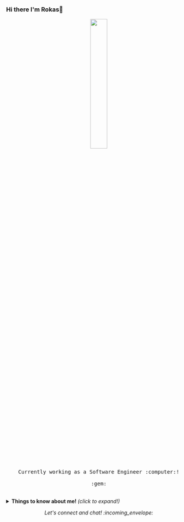 ### Hi there I'm Rokas👋

<p align="center">
  <img src="https://media2.giphy.com/media/MeJgB3yMMwIaHmKD4z/giphy.gif?cid=ecf05e47gvu57baqfb13xnrypno9v6f3nvsvbtvgalqpcfqh&rid=giphy.gif" width="30%">
  <br><br>
  <samp>
    <br><br>
    Currently working as a Software Engineer :computer:!
    <br><br>
    :gem:
  </samp>
</p>

<br>

<details>
  <summary> <b> Things to know about me! </b> <i>(click to expand!)</i> </summary>
  
  <br>
  
  [![Github Stats By Labanau](https://github-readme-stats.vercel.app/api?username=labanau&show_icons=true&title_color=fff&icon_color=79ff97&text_color=9f9f9f&bg_color=151515)](https://github.com/labanau/github-readme-stats)

---

### - Languages and Tools...

<p align="center">

  <!-- For more icons please follow  https://github.com/MikeCodesDotNET/ColoredBadges -->

  <img src="https://github.com/Quadrified/Quadrified/blob/master/assets/svg/dev/frameworks/react.svg" alt="react" style="vertical-align:top; margin:4px">
  <img src="https://github.com/Quadrified/Quadrified/blob/master/assets/svg/dev/languages/js.svg" alt="js" style="vertical-align:top; margin:4px">
  <img src="https://github.com/Quadrified/Quadrified/blob/master/assets/svg/dev/languages/java.svg" alt="java" style="vertical-align:top; margin:4px">
  <img src="https://github.com/Quadrified/Quadrified/blob/master/assets/svg/dev/languages/csharp.svg" alt="C#" style="vertical-align:top; margin:4px">
  <img src="https://github.com/Quadrified/Quadrified/blob/master/assets/svg/dev/languages/csharp_dotnet.svg" alt="C# DotNET" style="vertical-align:top; margin:4px">
  <img src="https://github.com/Quadrified/Quadrified/blob/master/assets/svg/dev/languages/python.svg" alt="Python" style="vertical-align:top; margin:4px">
  <img src="https://github.com/Quadrified/Quadrified/blob/master/assets/svg/dev/services/npm.svg" alt="npm" style="vertical-align:top; margin:4px">
  <img src="https://github.com/Quadrified/Quadrified/blob/master/assets/svg/dev/tools/visualstudio_code.svg" alt="vscode" style="vertical-align:top; margin:4px">
  <img src="https://github.com/Quadrified/Quadrified/blob/master/assets/svg/dev/tools/visualstudio.svg" alt="Visual Studio" style="vertical-align:top; margin:4px">
  <img src="https://github.com/Quadrified/Quadrified/blob/master/assets/svg/dev/tools/powershell.svg" alt="powershell" style="vertical-align:top; margin:4px">
  <img src="https://github.com/Quadrified/Quadrified/blob/master/assets/svg/dev/misc/mobile.svg" alt="mobile_development" style="vertical-align:top; margin:4px">
  <img src="https://github.com/Quadrified/Quadrified/blob/master/assets/svg/dev/misc/web.svg"  alt="Web" style="vertical-align:top; margin:4px">

---

</p>

### - I'm currently...

- Outside of to work, developing C# full-stack applications
- Working with C++ to develop and refactor projects.

---

</details>

<p align="center"> 
  <i> Let's connect and chat! :incoming_envelope: </i>
</p>
</p>
<!--
**labanau/labanau** is a ✨ _special_ ✨ repository because its `README.md` (this file) appears on your GitHub profile.
-->

